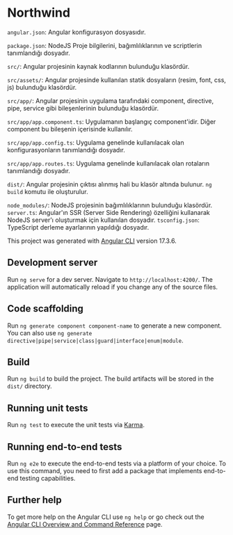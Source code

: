 # Northwind

`angular.json`: Angular konfigurasyon dosyasıdır.

`package.json`: NodeJS Proje bilgilerini, bağımlılıklarının ve scriptlerin tanımlandığı dosyadır.

`src/`: Angular projesinin kaynak kodlarının bulunduğu klasördür.

`src/assets/`: Angular projesinde kullanılan statik dosyaların (resim, font, css, js) bulunduğu klasördür.

`src/app/`: Angular projesinin uygulama tarafındaki component, directive, pipe, service gibi bileşenlerinin bulunduğu klasördür.

`src/app/app.component.ts`: Uygulamanın başlangıç component'idir. Diğer component bu bileşenin içerisinde kullanılır.

`src/app/app.config.ts`: Uygulama genelinde kullanılacak olan konfigurasyonların tanımlandığı dosyadır.

`src/app/app.routes.ts`: Uygulama genelinde kullanılacak olan rotaların tanımlandığı dosyadır.

`dist/`: Angular projesinin çıktısı alınmış hali bu klasör altında bulunur. `ng build` komutu ile oluşturulur.

`node_modules/`: NodeJS projesinin bağımlılıklarının bulunduğu klasördür.
`server.ts`: Angular'ın SSR (Server Side Rendering) özelliğini kullanarak NodeJS server'ı oluşturmak için kullanılan dosyadır.
`tsconfig.json`: TypeScript derleme ayarlarının yapıldığı dosyadır.

This project was generated with [Angular CLI](https://github.com/angular/angular-cli) version 17.3.6.

## Development server

Run `ng serve` for a dev server. Navigate to `http://localhost:4200/`. The application will automatically reload if you change any of the source files.

## Code scaffolding

Run `ng generate component component-name` to generate a new component. You can also use `ng generate directive|pipe|service|class|guard|interface|enum|module`.

## Build

Run `ng build` to build the project. The build artifacts will be stored in the `dist/` directory.

## Running unit tests

Run `ng test` to execute the unit tests via [Karma](https://karma-runner.github.io).

## Running end-to-end tests

Run `ng e2e` to execute the end-to-end tests via a platform of your choice. To use this command, you need to first add a package that implements end-to-end testing capabilities.

## Further help

To get more help on the Angular CLI use `ng help` or go check out the [Angular CLI Overview and Command Reference](https://angular.io/cli) page.
